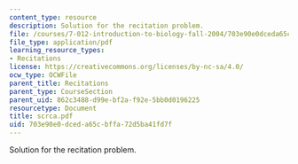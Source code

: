 ```yaml
---
content_type: resource
description: Solution for the recitation problem.
file: /courses/7-012-introduction-to-biology-fall-2004/703e90e0dceda65cbffa72d5ba41fd7f_scrca.pdf
file_type: application/pdf
learning_resource_types:
- Recitations
license: https://creativecommons.org/licenses/by-nc-sa/4.0/
ocw_type: OCWFile
parent_title: Recitations
parent_type: CourseSection
parent_uid: 862c3488-d99e-bf2a-f92e-5bb0d0196225
resourcetype: Document
title: scrca.pdf
uid: 703e90e0-dced-a65c-bffa-72d5ba41fd7f
---
```

Solution for the recitation problem.